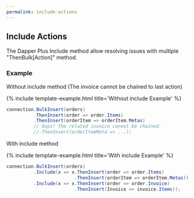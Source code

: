 ```yaml
---
permalink: include-actions
---
```


## Include Actions

The Dapper Plus Include method allow resolving issues with multiple "ThenBulk[Action]" method.

### Example

Without include method (The invoice cannot be chained to last action)

{% include template-example.html title='Without include Example' %} 
```csharp
connection.BulkInsert(orders)
          .ThenInsert(order => order.Items)
          .ThenInsert(orderItem => orderItem.Metas)	  
          // Oops! The related invoice cannot be chained.
          //.ThenInsert(orderItemMeta => ...);
```

With include method

{% include template-example.html title='With include Example' %} 
```csharp
connection.BulkInsert(orders)
          .Include(x => x.ThenInsert(order => order.Items)
                         .ThenInsert(orderItem => orderItem.Metas))
          .Include(x => x.ThenInsert(order => order.Invoice)
                         .ThenInsert(Invoice => invoice.Items));
```